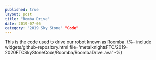 ```yaml
---
published: true
layout: post
title: "Romba Drive"
date: 2019-07-05
category: "2019 Sky Stone" "Code"
---
```


This is the code used to drive our robot known as Roomba.
{%- include widgets/github-repository.html file='metalknightsFTC/2019-2020FTCSkyStoneCode/Roomba/RoombaDrive.java' -%}
